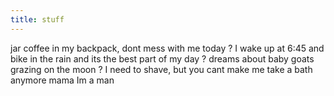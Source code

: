 ```yaml
---
title: stuff
---
```


jar coffee in my backpack, dont mess with me today ? I wake up at 6:45 and bike in the rain and its the best part of my day ? dreams about baby goats grazing on the moon ? I need to shave, but you cant make me take a bath anymore mama Im a man